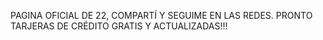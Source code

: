 PAGINA OFICIAL DE 22, COMPARTÍ Y SEGUIME EN LAS REDES. PRONTO TARJERAS DE CRÉDITO GRATIS Y ACTUALIZADAS!!!
